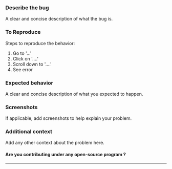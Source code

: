 ### **Describe the bug**
A clear and concise description of what the bug is.

### **To Reproduce**
Steps to reproduce the behavior:
1. Go to '...'
2. Click on '....'
3. Scroll down to '....'
4. See error

### **Expected behavior**
A clear and concise description of what you expected to happen.

### **Screenshots**
If applicable, add screenshots to help explain your problem.

### **Additional context**
Add any other context about the problem here.

#### Are you contributing under any open-source program ?
<!-- Mention DCP  here if you are a participant of it, otherwise fill NA -->

<hr/>

<!--- Do not remove or change this in the issue description. Only update the details above this. --->
